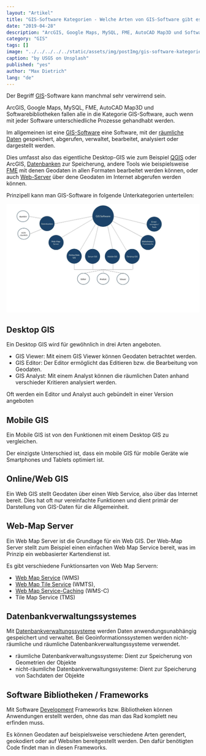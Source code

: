 ```yaml
---
layout: "Artikel"
title: "GIS-Software Kategorien - Welche Arten von GIS-Software gibt es?"
date: "2019-04-28"
description: "ArcGIS, Google Maps, MySQL, FME, AutoCAD Map3D und Softwarebibliotheken fallen alle in die Kategorie GIS-Software, auch wenn mit jeder Software unterschiedliche Prozesse gehandhabt werden."
category: "GIS"
tags: []
image: "../../../../../static/assets/img/postImg/gis-software-kategorien.jpg"
caption: "by USGS on Unsplash"
published: "yes"
author: "Max Dietrich"
lang: "de"
---
```


Der Begriff [GIS](/gis/was-ist-gis "Was ist GIS?")-Software kann manchmal sehr verwirrend sein.

ArcGIS, Google Maps, MySQL, FME, AutoCAD Map3D und Softwarebibliotheken fallen alle in die Kategorie GIS-Software, auch wenn mit jeder Software unterschiedliche Prozesse gehandhabt werden.

Im allgemeinen ist eine [GIS-Software](/gis/gis-software-optionen "GIS-Software Optionen") eine Software, mit der [räumliche Daten](/gis/was-sind-geodaten "Was sind Geodaten?") gespeichert, abgerufen, verwaltet, bearbeitet, analysiert oder dargestellt werden.

Dies umfasst also das eigentliche Desktop-GIS wie zum Beispiel [QGIS](https://qgis.org) oder ArcGIS, [Datenbanken](/gis/geo-datenbank-optionen/ "GIS-Datenbanken") zur Speicherung, andere Tools wie beispielsweise [FME](/gis/fme-lizenz-kostenlos/ "FME-Lizenz") mit denen Geodaten in allen Formaten bearbeitet werden können, oder auch [Web-Server](/gis/web-feature-service/ "Web Feature Service") über dene Geodaten im Internet abgerufen werden können.

Prinzipell kann man GIS-Software in folgende Unterkategorien unterteilen:

![GIS-Software Kategorien](./GIS-Software.jpg "GIS-Software Kategorien")

## Desktop GIS

Ein Desktop GIS wird für gewöhnlich in drei Arten angeboten.

*   GIS Viewer: Mit einem GIS Viewer können Geodaten betrachtet werden.
*   GIS Editor: Der Editor ermöglicht das Editieren bzw. die Bearbeitung von Geodaten.
*   GIS Analyst: Mit einem Analyst können die räumlichen Daten anhand verschieder Kritieren analysiert werden.

Oft werden ein Editor und Analyst auch gebündelt in einer Version angeboten

## Mobile GIS

Ein Mobile GIS ist von den Funktionen mit einem Desktop GIS zu vergleichen.

Der einzigste Unterschied ist, dass ein mobile GIS für mobile Geräte wie Smartphones und Tablets optimiert ist.

## Online/Web GIS

Ein Web GIS stellt Geodaten über einen Web Service, also über das Internet bereit. Dies hat oft nur vereinfachte Funktionen und dient primär der Darstellung von GIS-Daten für die Allgemeinheit.

## Web-Map Server

Ein Web Map Server ist die Grundlage für ein Web GIS. Der Web-Map Server stellt zum Beispiel einen einfachen Web Map Service bereit, was im Prinzip ein webbasierter Kartendienst ist.

Es gibt verschiedene Funktionsarten von Web Map Servern:

*   [Web Map Service](https://de.wikipedia.org/wiki/Web_Map_Service) (WMS)
*   [Web Map Tile Service](https://de.wikipedia.org/wiki/Web_Map_Tile_Service "Web Map Tile Service") (WMTS),
*   [Web Map Service-Caching](https://de.wikipedia.org/wiki/Web_Map_Service-Caching "Web Map Service-Caching") (WMS-C)
*   Tile Map Service (TMS)

## Datenbankverwaltungssystemes

Mit [Datenbankverwaltungssysteme](/gis/geo-datenbank-optionen "Geo-Datenbank Optionen") werden Daten anwendungsunabhängig gespeichert und verwaltet. Bei Geoinformationssystemen werden nicht-räumliche und räumliche Datenbankverwaltungssysteme verwendet.

*   räumliche Datenbankverwaltungssysteme: Dient zur Speicherung von Geometrien der Objekte
*   nicht-räumliche Datenbankverwaltungssysteme: Dient zur Speicherung von Sachdaten der Objekte

## Software Bibliotheken / Frameworks

Mit Software [Development](/web-development/ "Web-Development") Frameworks bzw. Bibliotheken können Anwendungen erstellt werden, ohne das man das Rad komplett neu erfinden muss.

Es können Geodaten auf beispielsweise verschiedene Arten gerendert, geokodiert oder auf Websiten bereitgestellt werden. Den dafür benötigten Code findet man in diesen Frameworks.
